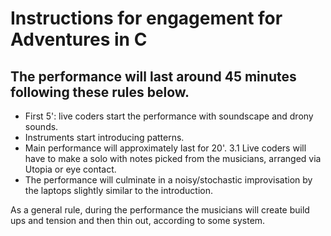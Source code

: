 # Instructions for engagement for Adventures in C
## The performance will last around 45 minutes following these rules below.

+ First 5': live coders start the performance with soundscape and drony sounds.
+ Instruments start introducing patterns.
+ Main performance will approximately last for 20'.
3.1 Live coders will have to make a solo with notes picked from the musicians, arranged via Utopia or eye contact.
+ The performance will culminate in a noisy/stochastic improvisation by the laptops slightly similar to the introduction.

As a general rule, during the performance the musicians will create build ups and tension and then thin out, according to some system.
